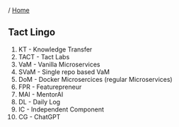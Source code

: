 / [Home](index.md)

## Tact Lingo

1. KT   - Knowledge Transfer
2. TACT - Tact Labs
3. VaM  - Vanilla Microservices
4. SVaM - Single repo based VaM
5. DoM  - Docker Microsercices (regular Microservices)
6. FPR  - Featurepreneur
7. MAI  - MentorAI
8. DL   - Daily Log
9. IC   - Independent Component
10. CG  - ChatGPT